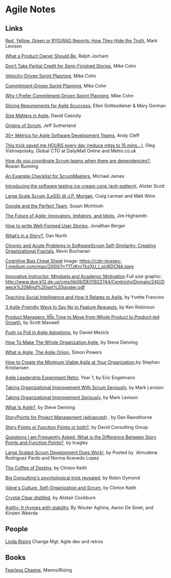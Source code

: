 # Agile Notes 

## Links

[Red, Yellow, Green or RYG/RAG Reports: How They Hide the Truth](https://agilepainrelief.com/notesfromatooluser/2015/10/red-yellow-green-or-rygrag-reports-how-they-hide-the-truth.html), Mark Levison

[What a Product Owner Should Be](https://www.scrum.org/resources/what-product-owner-should-be), Ralph Jocham 

[Don’t Take Partial Credit for Semi-Finished Stories](https://www.mountaingoatsoftware.com/blog/dont-take-partial-credit-for-semi-finished-stories), Mike Cohn 

[Velocity-Driven Sprint Planning](https://www.mountaingoatsoftware.com/blog/velocity-driven-sprint-planning), Mike Cohn 

[Commitment-Driven Sprint Planning](https://www.mountaingoatsoftware.com/blog/commitment-driven-planning), Mike Cohn

[Why I Prefer Commitment-Driven Sprint Planning](https://www.mountaingoatsoftware.com/blog/why-i-prefer-commitment-driven-sprint-planning), Mike Cohn 

[Slicing Requirements for Agile Scuccess](https://www.ebgconsulting.com/Pubs/Articles/SlicingRequirementsForAgileSuccess_Gottesdiener-Gorman_August2010.pdf), Ellen Gottesdiener & Mary Gorman

[Size Matters in Agile](https://www.frontrowagile.com/blog/posts/72-size-matters-in-agile), David Cassidy 

[Origins of Scrum](https://www.scruminc.com/origins-of-scrum/), Jeff Sutherland 

[30+ Metrics for Agile Software Development Teams](https://www.frontrowagile.com/blog/posts/69-30-metrics-for-agile-software-development-teams?utm_campaign=Weekly%20Blog%20Post%20Mailing%2011.4&utm_medium=A.%20Cleff&utm_source=Net%20Results), Andy Cleff

[This trick saved me HOURS every day (reduce mtgs to 15 mins...)](https://www.linkedin.com/pulse/trick-saved-me-hours-every-day-oleg-vishnepolsky), Oleg Vishnepolsky, Global CTO at DailyMail Online and Metro.co.uk

[How do you coordinate Scrum teams when there are dependencies?](https://www.quora.com/How-do-you-coordinate-Scrum-teams-when-there-are-dependencies/answer/Rowan-Bunning-1), Rowan Bunning

[An Example Checklist for ScrumMasters](http://scrumreferencecard.com/ScrumMasterChecklist.pdf), Michael James

[Introducing the software testing ice-cream cone (anti-pattern)](https://watirmelon.blog/2012/01/31/introducing-the-software-testing-ice-cream-cone/), Alister Scott

[Large Scale Scrum (LeSS) @ J.P. Morgan](https://www.infoq.com/articles/large-scale-scrum-jomorgan), Craig Larman and Matt Winn

[Google and the Perfect Team](https://www.infoq.com/news/2016/10/google-perfect-team), Susan McIntosh

[The Future of Agile: Innovators, Imitators, and Idiots](https://www.thoughtworks.com/insights/blog/future-agile-innovators-imitators-and-idiots), Jim Highsmith

[How to write Well-Formed User Stories](https://blog.pivotal.io/labs/labs/well-formed-stories), Jonathan Berger

[What’s in a Story?](https://dannorth.net/whats-in-a-story/), Dan North

[Chronic and Acute Problems in Software](https://8thlight.com/blog/kevin-buchanan/2016/10/04/chronic-and-acute-problems-in-software.html)[Scrum Self-Similarity: Creating Organizational Fractals](http://senexrex.com/scrum-fractals/), Kevin Buchanan

[Cognitive Bias Cheat Sheet](https://betterhumans.coach.me/cognitive-bias-cheat-sheet-55a472476b18#.ci09v5cyv) Image: https://cdn-images-1.medium.com/max/2000/1*71TzKnr7bzXU_l_pU6DCNA.jpeg 

[Innovative Instructor: Mindsets and Academic Motivation](http://ii.library.jhu.edu/2013/10/24/innovative-instructor-mindsets-and-academic-motivation/) Full size graphic: http://www.doe.k12.de.us/cms/lib09/DE01922744/Centricity/Domain/240/Dweck%20Mind%20set%20poster.pdf

[Teaching Social Intelligence and How It Relates to Agile](https://www.frontrowagile.com/blog/posts/46-teaching-social-intelligence-and-how-it-relates-to-agile), by Yvette Francino

[3 Agile-Friendly Ways to Say No to Feature Requests](https://www.frontrowagile.com/blog/posts/45-3-agile-friendly-ways-to-say-no-to-feature-requests), by Ken Robinson

[Product Managers: ItÎÎs Time to Move from Whole Product to Product-led Growth](https://expand.openviewpartners.com/product-managers-its-time-to-move-from-whole-product-to-product-based-go-to-market-304467093357?_hsenc=p2ANqtz-_5IWL9j0mJKyF0GBen7orXW3QsrObDeOHih3ozYV2d6WcfbzkHsZXi-eQ0rcnvF1obSNVlrWElziw0usrqYzoJQ8U7WQ&_hsmi=33175966#.mk6ol6mtw), by Scott Maxwell

[Push vs Pull in Agile Adoptions](http://newtechusa.net/agile/push-vs-pull/), by Daniel Mezick

[How To Make The Whole Organization Agile](http://www.forbes.com/sites/stevedenning/2015/07/22/how-to-make-the-whole-organization-agile/#ae19d0a135ba), by Steve Denning

[What is Agile, The Agile Onion](http://www.adventureswithagile.com/2016/08/10/what-is-agile/), Simon Powers

[How to Create the Minimum Viable Agile at Your Organization](https://www.frontrowagile.com/blog/posts/44-how-to-create-the-minimum-viable-agile-at-your-organization),by Stephan Kristiansen

[Agile Leadership Experiment Retro](http://geovoices.geonetric.com/2014/01/agile-leadership-experiment-retrospective-year-1/), Year 1, by Eric Engelmann

[Taking Organizational Improvement With Scrum Seriously](https://agilepainrelief.com/notesfromatooluser/2015/09/taking-organizational-improvement-with-scrum-seriously.html#.V7UaIvkrKUk), by Mark Levison

[Taking Organizational Improvement Seriously](https://agilepainrelief.com/notesfromatooluser/2015/09/taking-organizational-improvement-with-scrum-seriously.html#.V7UaIvkrKUk), by Mark Levison

[What Is Agile?](http://www.forbes.com/sites/stevedenning/2016/08/13/what-is-agile/amp/), by Steve Denning

[StoryPoints for Project Management (advanced)](https://www.agilealliance.org/resources/sessions/advanced-discussion-of-storypoints-for-project-management/) , by Dan Rawsthorne

[Story Points or Function Points or both?](http://www.softwarevalue.com/media/1083976/july-2015-story-points-or-function-points-final.pdf), by David Consulting Group

[Questions I am Frequently Asked: What is the Difference Between Story Points and Function Points?](https://tcagley.wordpress.com/2013/11/06/questions-i-am-frequently-asked-what-is-the-difference-between-story-points-and-function-points/), by tcagley 

[Large Scaled-Scrum Development Does Work!](http://www.infoq.com/articles/large-scaled-scrum-ericsson), by Posted by  Almudena Rodriguez Pardo and Norma Acevedo Lopez

[The Coffee of Destiny](https://www.frontrowagile.com/blog/posts/26-the-coffee-of-destiny), by Clinton Keith 

[Big Consulting's psychological trick revealed](https://www.linkedin.com/pulse/big-consultings-psychological-trick-revealed-robin-dymond), by Robin Dymond

[Valve's Culture, Self-Organization and Scrum](https://www.frontrowagile.com/blog/posts/27-valves-culture-self-organization-and-scrum), by Clinton Keith 

[Crystal Clear distilled](http://alistair.cockburn.us/Crystal+Clear+distilled), by Alistair Cockburn

[Agility: It rhymes with stability](http://www.mckinsey.com/business-functions/organization/our-insights/agility-it-rhymes-with-stability#0), By Wouter Aghina, Aaron De Smet, and Kirsten Weerda

## People

[Linda Rising](http://www.lindarising.org/) Change Mgt, Agile dev and retros

## Books

[Fearless Chagne](http://www.fearlesschangepatterns.com/), Manns/Rising
